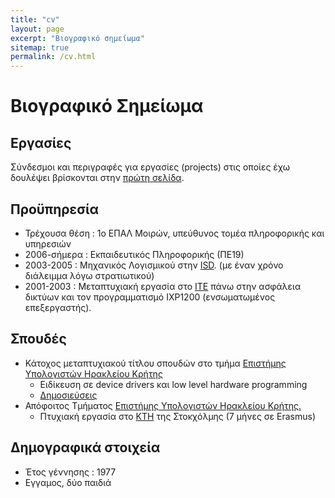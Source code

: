 ```yaml
---
title: "cv"
layout: page
excerpt: "Βιογραφικό σημείωμα"
sitemap: true
permalink: /cv.html
---
```


# Βιογραφικό Σημείωμα

## Εργασίες
Σύνδεσμοι και περιγραφές για εργασίες (projects) στις οποίες έχω δουλέψει
βρίσκονται στην [πρώτη σελίδα][0].

## Προϋπηρεσία
* Τρέχουσα θέση : 1ο ΕΠΑΛ Μοιρών, υπεύθυνος τομέα πληροφορικής και υπηρεσιών
* 2006-σήμερα : Εκπαιδευτικός Πληροφορικής (ΠΕ19)
* 2003-2005 : Μηχανικός Λογισμικού στην [ISD][3]. (με έναν χρόνο διάλειμμα
λόγω στρατιωτικού)
* 2001-2003 : Μεταπτυχιακή εργασία στο [ΙΤΕ][4] πάνω στην ασφάλεια δικτύων και τον προγραμματισμό IXP1200 (ενσωματωμένος επεξεργαστής). 

## Σπουδές
* Κάτοχος μεταπτυχιακού τίτλου σπουδών στο τμήμα [Επιστήμης Υπολογιστών Ηρακλείου Κρήτης][2]
  * Ειδίκευση σε device drivers και low level hardware programming
  * [Δημοσιεύσεις][10]
* Απόφοιτος Τμήματος [Επιστήμης Υπολογιστών Ηρακλείου Κρήτης.][2]
  * Πτυχιακή εργασία στο [KTH][1] της Στοκχόλμης (7 μήνες σε Erasmus)


## Δημογραφικά στοιχεία
* Έτος γέννησης : 1977
* Εγγαμος, δύο παιδιά

[0]: /
[1]: http://kth.se
[2]: http://www.csd.uoc.gr
[3]: http://isd.gr
[4]: http://ics.forth.gr
[5]: https://bitbucket.org/i2g/chamalis
[6]: http://srv-1tee-moiron.ira.sch.gr/chamalis/
[7]: https://github.com/haritak/myschool-ruby-scripts
[8]: http://srv-1tee-moiron.ira.sch.gr:13713/
[9]: http://srv-1tee-moiron.ira.sch.gr:4567/
[10]: http://independent.academia.edu/IoannisCharitakis
